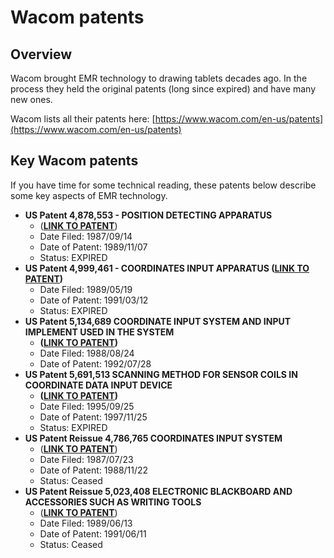 # Wacom patents

## Overview

Wacom brought EMR technology to drawing tablets decades ago. In the process they held the original patents (long since expired) and have many new ones.

Wacom lists all their patents here: [https://www.wacom.com/en-us/patents](https://www.wacom.com/en-us/patents)

## Key Wacom patents

If you have time for some technical reading, these patents below describe some key aspects of EMR technology.&#x20;

* **US Patent 4,878,553 - POSITION DETECTING APPARATUS**
  * &#x20;([**LINK TO PATENT**](https://patents.google.com/patent/US4878553A/en))
  * Date Filed: 1987/09/14
  * Date of Patent: 1989/11/07
  * Status: EXPIRED
* **US Patent 4,999,461 - COORDINATES INPUT APPARATUS (**[**LINK TO PATENT**](https://patents.google.com/patent/US4999461A/en)**)**
  * Date Filed: 1989/05/19
  * Date of Patent: 1991/03/12
  * Status: EXPIRED
* **US Patent 5,134,689 COORDINATE INPUT SYSTEM AND INPUT IMPLEMENT USED IN THE SYSTEM**
  * **(**[**LINK TO PATENT**](https://patents.google.com/patent/US5134689A/en)**)**
  * Date Filed: 1988/08/24
  * Date of Patent: 1992/07/28
* **US Patent 5,691,513 SCANNING METHOD FOR SENSOR COILS IN COORDINATE DATA INPUT DEVICE**&#x20;
  * **(**[**LINK TO PATENT**](https://patents.google.com/patent/US5691513A/en)**)**
  * Date Filed: 1995/09/25
  * Date of Patent: 1997/11/25
  * Status: EXPIRED
* **US Patent Reissue 4,786,765 COORDINATES INPUT SYSTEM**
  * ([**LINK TO PATENT**](https://patents.google.com/patent/US4786765A/en))
  * Date Filed: 1987/07/23
  * Date of Patent: 1988/11/22
  * Status: Ceased
* **US Patent Reissue 5,023,408 ELECTRONIC BLACKBOARD AND ACCESSORIES SUCH AS WRITING TOOLS**
  * ([**LINK TO PATENT**](https://patents.google.com/patent/US5023408A/en))&#x20;
  * Date Filed: 1989/06/13
  * Date of Patent: 1991/06/11
  * Status: Ceased
